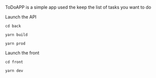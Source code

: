 ToDoAPP is a simple app used the keep the list of tasks you want to do

 Launch the API
 
`cd back`

`yarn build`

`yarn prod`

Launch the front

`cd front`

`yarn dev`


